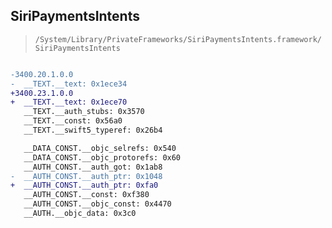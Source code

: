 ## SiriPaymentsIntents

> `/System/Library/PrivateFrameworks/SiriPaymentsIntents.framework/SiriPaymentsIntents`

```diff

-3400.20.1.0.0
-  __TEXT.__text: 0x1ece34
+3400.23.1.0.0
+  __TEXT.__text: 0x1ece70
   __TEXT.__auth_stubs: 0x3570
   __TEXT.__const: 0x56a0
   __TEXT.__swift5_typeref: 0x26b4

   __DATA_CONST.__objc_selrefs: 0x540
   __DATA_CONST.__objc_protorefs: 0x60
   __AUTH_CONST.__auth_got: 0x1ab8
-  __AUTH_CONST.__auth_ptr: 0x1048
+  __AUTH_CONST.__auth_ptr: 0xfa0
   __AUTH_CONST.__const: 0xf380
   __AUTH_CONST.__objc_const: 0x4470
   __AUTH.__objc_data: 0x3c0

```
